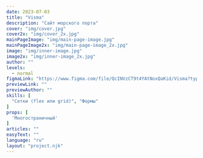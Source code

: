 ```yaml
---
date: 2023-07-03
title: "Visma"
description: "Сайт морского порта"
cover: "img/cover.jpg"
cover2x: "img/cover_2x.jpg"
mainPageImage: "img/main-page-image.jpg"
mainPageImage2x: "img/main-page-image_2x.jpg"
image: "img/inner-image.jpg"
image2x: "img/inner-image_2x.jpg"
author: ""
levels:
  - normal
figmaLink: "https://www.figma.com/file/QcINVzCT9t4YAtNoxQaKid/Visma?type=design&node-id=0%3A1&mode=design&t=mTtr2VDapbq7AVvh-1"
previewLink: ""
previewAuthor: ""
skills: [
  "Сетки (flex или grid)", "Формы"
]
props: [
  'Многостраничный'
]
articles: ""
easyText: ""
language: "ru"
layout: "project.njk"
---
```

